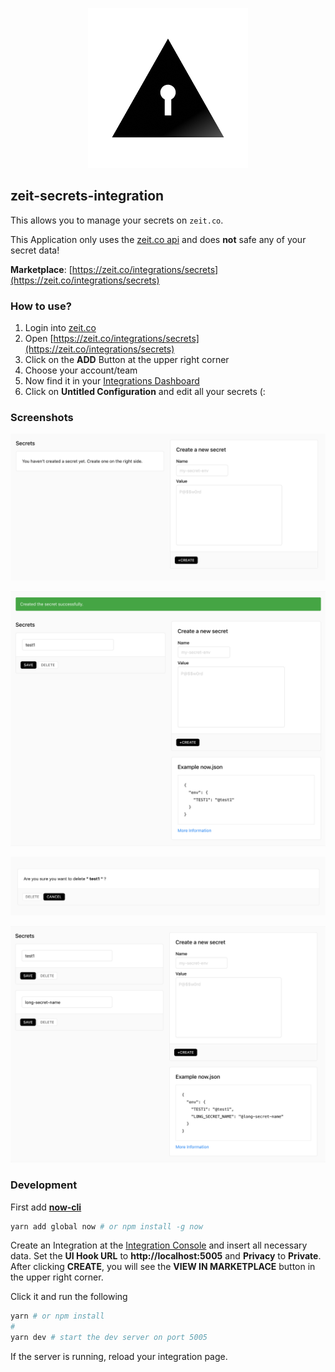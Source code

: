 <p align="center">
  <img src="./assets/logo.png">
</p>

## zeit-secrets-integration

This allows you to manage your secrets on `zeit.co`.

This Application only uses the [zeit.co api](https://zeit.co/docs/api/) and does **not** safe any of your secret data!

**Marketplace**: [https://zeit.co/integrations/secrets](https://zeit.co/integrations/secrets)

### How to use?

1. Login into [zeit.co](https://zeit.co/)
2. Open [https://zeit.co/integrations/secrets](https://zeit.co/integrations/secrets)
3. Click on the **ADD** Button at the upper right corner
4. Choose your account/team
5. Now find it in your [Integrations Dashboard](https://zeit.co/dashboard/integrations)
6. Click on **Untitled Configuration** and edit all your secrets (:

### Screenshots

<p align="center">
  <img src="./assets/screen1.png">
</p>

<p align="center">
  <img src="./assets/screen2.png">
</p>

<p align="center">
  <img src="./assets/screen3.png">
</p>

<p align="center">
  <img src="./assets/screen4.png">
</p>

### Development

First add **[now-cli](https://github.com/zeit/now-cli)**

```bash
yarn add global now # or npm install -g now
```

Create an Integration at the [Integration Console](https://zeit.co/dashboard/integrations/console) and insert all necessary data.
Set the **UI Hook URL** to **http://localhost:5005** and **Privacy** to **Private**.
After clicking **CREATE**, you will see the **VIEW IN MARKETPLACE** button in the upper right corner.


Click it and run the following

```bash
yarn # or npm install
#
yarn dev # start the dev server on port 5005
```

If the server is running, reload your integration page.
